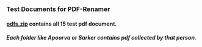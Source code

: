 ### Test Documents for PDF-Renamer




#### <a href="https://github.com/md-k-sarker/PDF-Renamer/blob/master/TestDocument/pdfs.zip" title="pdfs.zip"> pdfs.zip</a> contains all 15 test pdf document. 

##### Each folder like Apoorva or Sarker contains pdf collected by that person. 



